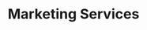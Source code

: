 ---
layout: post
#category: 
title: Marketing Services
description: We provide social media marketing services for companies in the bicycle and camping industries.
h1_title: Marketing Services
short_text: We provide social media marketing services for companies in the bicycle and camping industries.
img: "/images/about/banner820.jpg"
#img_caption: 
isTopLevel: true
isSingleLevel: true
isArticle: true
datePublished: 2019-12-30 11:00:00 +0300
dateModified: 2022-05-12 11:00:00 +0300
#permalink: 
---